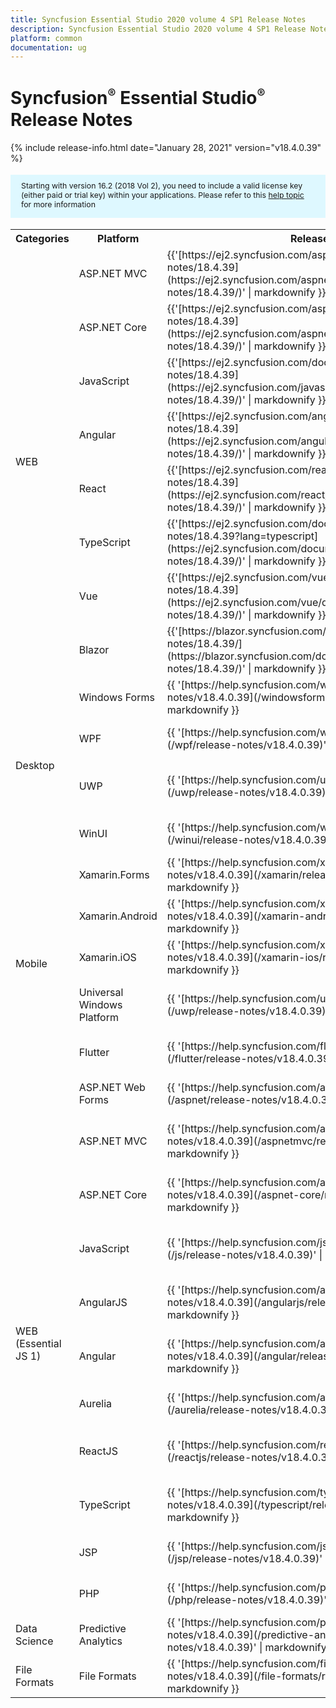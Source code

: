 ```yaml
---
title: Syncfusion Essential Studio 2020 volume 4 SP1 Release Notes  
description: Syncfusion Essential Studio 2020 volume 4 SP1 Release Notes  
platform: common
documentation: ug
---
```


# Syncfusion<sup style="font-size:70%">&reg;</sup>   Essential Studio<sup style="font-size:70%">&reg;</sup>  Release Notes  

{% include release-info.html date="January 28, 2021"   version="v18.4.0.39" %} 

<style>
#license {
    font-size: .88em!important;
margin-top: 1.5em;     margin-bottom: 1.5em;
    background-color: #def8ff;
    padding: 10px 17px 14px;
}
</style>

<div id="license">
Starting with version 16.2 (2018 Vol 2), you need to include a valid license key (either paid or trial key) within your applications. 
Please refer to this <a href="/common/essential-studio/licensing/license-key">help topic</a> for more information 
</div>



<table>
<tr>
<th>
Categories</th><th>
Platform</th><th>
Release Notes</th><th>
Read Me</th></tr>
<tr>
<td rowspan="8">
WEB 
</td>
<td>
ASP.NET MVC
</td>
<td>{{'[https://ej2.syncfusion.com/aspnetmvc/documentation/release-notes/18.4.39](https://ej2.syncfusion.com/aspnetmvc/documentation/release-notes/18.4.39/)' | markdownify }}
</td>
<td>{{'[http://files2.syncfusion.com/Installs/v18.4.0.39/ReadMe/web/ASPMVC.html](http://files2.syncfusion.com/Installs/v18.4.0.39/ReadMe/web/ASPMVC.html)' | markdownify }}
</td>
</tr>
<tr>
<td>
ASP.NET Core	
</td>
<td>{{'[https://ej2.syncfusion.com/aspnetcore/documentation/release-notes/18.4.39](https://ej2.syncfusion.com/aspnetcore/documentation/release-notes/18.4.39/)' | markdownify }}
</td>
<td>{{'[http://files2.syncfusion.com/Installs/v18.4.0.39/ReadMe/web/ASPNETCORE.html](http://files2.syncfusion.com/Installs/v18.4.0.39/ReadMe/web/ASPNETCORE.html)' | markdownify }}
</td>
</tr>
<tr>
<td>
JavaScript
</td>
<td>{{'[https://ej2.syncfusion.com/documentation/release-notes/18.4.39](https://ej2.syncfusion.com/javascript/documentation/release-notes/18.4.39/)' | markdownify }}
</td>
<td>{{'[http://files2.syncfusion.com/Installs/v18.4.0.39/ReadMe/web/JavaScript.html](http://files2.syncfusion.com/Installs/v18.4.0.39/ReadMe/web/JavaScript.html)' | markdownify }}
</td>
</tr>
<tr>
<td>
Angular
</td>
<td>{{'[https://ej2.syncfusion.com/angular/documentation/release-notes/18.4.39](https://ej2.syncfusion.com/angular/documentation/release-notes/18.4.39/)' | markdownify }}
</td>
<td>{{'[http://files2.syncfusion.com/Installs/v18.4.0.39/ReadMe/web/Angular.html](http://files2.syncfusion.com/Installs/v18.4.0.39/ReadMe/web/Angular.html)' | markdownify }}
</td>
</tr>
<tr>
<td>
React
</td>
<td>{{'[https://ej2.syncfusion.com/react/documentation/release-notes/18.4.39](https://ej2.syncfusion.com/react/documentation/release-notes/18.4.39/)' | markdownify }}
</td>
<td>{{'[http://files2.syncfusion.com/Installs/v18.4.0.39/ReadMe/web/React.html](http://files2.syncfusion.com/Installs/v18.4.0.39/ReadMe/web/React.html)' | markdownify }}
</td>
</tr>
<tr>
<td>
TypeScript
</td>
<td>{{'[https://ej2.syncfusion.com/documentation/release-notes/18.4.39?lang=typescript](https://ej2.syncfusion.com/documentation/release-notes/18.4.39/)' | markdownify }}
</td>
<td>{{'[http://files2.syncfusion.com/Installs/v18.4.0.39/ReadMe/web/TypeScript.html](http://files2.syncfusion.com/Installs/v18.4.0.39/ReadMe/web/TypeScript.html)' | markdownify }}
</td>
</tr>
<tr>
<td>
Vue
</td>
<td>{{'[https://ej2.syncfusion.com/vue/documentation/release-notes/18.4.39](https://ej2.syncfusion.com/vue/documentation/release-notes/18.4.39/)' | markdownify }}
</td>
<td>{{'[http://files2.syncfusion.com/Installs/v18.4.0.39/ReadMe/web/Vue.html](http://files2.syncfusion.com/Installs/v18.4.0.39/ReadMe/web/Vue.html)' | markdownify }}
</td>
</tr>
<tr>
<td>
Blazor
</td>
<td>{{'[https://blazor.syncfusion.com/documentation/release-notes/18.4.39/](https://blazor.syncfusion.com/documentation/release-notes/18.4.39/)' | markdownify }}
</td>
<td>{{'[http://files2.syncfusion.com/Installs/v18.4.0.39/ReadMe/web/Blazor.html](http://files2.syncfusion.com/Installs/v18.4.0.39/ReadMe/web/Blazor.html)' | markdownify }}
</td>
</tr>
<tr>
<td rowspan="4">
Desktop
</td>
<td>
Windows Forms
</td>
<td>{{ '[https://help.syncfusion.com/windowsforms/release-notes/v18.4.0.39](/windowsforms/release-notes/v18.4.0.39)' | markdownify }}
</td>
<td>{{ '[http://files2.syncfusion.com/Installs/v18.4.0.39/ReadMe/WindowsForms.html](http://files2.syncfusion.com/Installs/v18.4.0.39/ReadMe/WindowsForms.html)' | markdownify }}
</td>
</tr>
<tr>
<td>
WPF
</td>
<td>{{ '[https://help.syncfusion.com/wpf/release-notes/v18.4.0.39](/wpf/release-notes/v18.4.0.39)' | markdownify }}
</td>
<td>{{ '[http://files2.syncfusion.com/Installs/v18.4.0.39/ReadMe/WPF.html](http://files2.syncfusion.com/Installs/v18.4.0.39/ReadMe/WPF.html)' | markdownify }}
</td>
</tr>
<tr>
<td>
UWP
</td>
<td>{{ '[https://help.syncfusion.com/uwp/release-notes/v18.4.0.39](/uwp/release-notes/v18.4.0.39)' | markdownify }}
</td>
<td>{{ '[http://files2.syncfusion.com/Installs/v18.4.0.39/ReadMe/UniversalWindows.html](http://files2.syncfusion.com/Installs/v18.4.0.39/ReadMe/UniversalWindows.html)' | markdownify }}
</td>
</tr>
<tr>
<td>
WinUI
</td>
<td>{{ '[https://help.syncfusion.com/winui/release-notes/v18.4.0.39](/winui/release-notes/v18.4.0.39)' | markdownify }}
</td>
<td>{{ '[http://files2.syncfusion.com/Installs/v18.4.0.39/ReadMe/WinUI.html](http://files2.syncfusion.com/Installs/v18.4.0.39/ReadMe/WinUI.html)' | markdownify }}
</td>
</tr>
<tr>
<td rowspan="5">
Mobile
</td>
<td>
Xamarin.Forms
</td>
<td>{{ '[https://help.syncfusion.com/xamarin/release-notes/v18.4.0.39](/xamarin/release-notes/v18.4.0.39)' | markdownify }}
</td>
<td>{{ '[http://files2.syncfusion.com/Installs/v18.4.0.39/ReadMe/Xamarin_Forms.html](http://files2.syncfusion.com/Installs/v18.4.0.39/ReadMe/Xamarin_Forms.html)' | markdownify }}
</td>
</tr>
<tr>
<td>
Xamarin.Android
</td>
<td>{{ '[https://help.syncfusion.com/xamarin-android/release-notes/v18.4.0.39](/xamarin-android/release-notes/v18.4.0.39)' | markdownify }}
</td>
<td>{{ '[http://files2.syncfusion.com/Installs/v18.4.0.39/ReadMe/Xamarin_Forms.html](http://files2.syncfusion.com/Installs/v18.4.0.39/ReadMe/Xamarin_Forms.html)' | markdownify }}
</td>
</tr>
<tr>
<td>
Xamarin.iOS
</td>
<td>{{ '[https://help.syncfusion.com/xamarin-ios/release-notes/v18.4.0.39](/xamarin-ios/release-notes/v18.4.0.39)' | markdownify }}
</td>
<td>{{ '[http://files2.syncfusion.com/Installs/v18.4.0.39/ReadMe/Xamarin_Forms.html](http://files2.syncfusion.com/Installs/v18.4.0.39/ReadMe/Xamarin_Forms.html)' | markdownify }}
</td>
</tr>
<tr>
<td>
Universal Windows Platform
</td>
<td>{{ '[https://help.syncfusion.com/uwp/release-notes/v18.4.0.39](/uwp/release-notes/v18.4.0.39)' | markdownify }}
</td>
<td>{{ '[http://files2.syncfusion.com/Installs/v18.4.0.39/ReadMe/UniversalWindows.html](http://files2.syncfusion.com/Installs/v18.4.0.39/ReadMe/UniversalWindows.html)' | markdownify }}
</td>
</tr>
<tr>
<td>
Flutter
</td>
<td>{{ '[https://help.syncfusion.com/flutter/release-notes/v18.4.0.39](/flutter/release-notes/v18.4.0.39)' | markdownify }}
</td>
<td>{{ '[http://files2.syncfusion.com/Installs/v18.4.0.39/ReadMe/Flutter.html](http://files2.syncfusion.com/Installs/v18.4.0.39/ReadMe/Flutter.html)' | markdownify }}
</td>
</tr>
<tr>
<td rowspan="11">
WEB (Essential JS 1)
</td>
<td>
ASP.NET Web Forms
</td>
<td>{{ '[https://help.syncfusion.com/aspnet/release-notes/v18.4.0.39](/aspnet/release-notes/v18.4.0.39)' | markdownify }}
</td>
<td>{{ '[http://files2.syncfusion.com/Installs/v18.4.0.39/ReadMe/essential-js1/ASP.html](http://files2.syncfusion.com/Installs/v18.4.0.39/ReadMe/essential-js1/ASP.html)' | markdownify }}
</td>
</tr>
<tr>
<td>
ASP.NET MVC
</td>
<td>{{ '[https://help.syncfusion.com/aspnetmvc/release-notes/v18.4.0.39](/aspnetmvc/release-notes/v18.4.0.39)' | markdownify }}
</td>
<td>{{ '[http://files2.syncfusion.com/Installs/v18.4.0.39/ReadMe/essential-js1/ASPMVC.html](http://files2.syncfusion.com/Installs/v18.4.0.39/ReadMe/essential-js1/ASPMVC.html)' | markdownify }}
</td>
</tr>
<tr>
<td>
ASP.NET Core
</td>
<td>{{ '[https://help.syncfusion.com/aspnet-core/release-notes/v18.4.0.39](/aspnet-core/release-notes/v18.4.0.39)' | markdownify }}
</td>
<td>
{{ '[http://files2.syncfusion.com/Installs/v18.4.0.39/ReadMe/essential-js1/ASPNETCORE.html](http://files2.syncfusion.com/Installs/v18.4.0.39/ReadMe/essential-js1/ASPNETCORE.html)' | markdownify }}
</td>
</tr>
<tr>
<td>
JavaScript
</td>
<td>{{ '[https://help.syncfusion.com/js/release-notes/v18.4.0.39](/js/release-notes/v18.4.0.39)' | markdownify }}
</td>
<td>{{ '[http://files2.syncfusion.com/Installs/v18.4.0.39/ReadMe/essential-js1/JavaScript.html](http://files2.syncfusion.com/Installs/v18.4.0.39/ReadMe/essential-js1/JavaScript.html)' | markdownify }}
</td>
</tr>
<tr>
<td>
AngularJS
</td>
<td>{{ '[https://help.syncfusion.com/angularjs/release-notes/v18.4.0.39](/angularjs/release-notes/v18.4.0.39)' | markdownify }}
</td>
<td>{{ '[http://files2.syncfusion.com/Installs/v18.4.0.39/ReadMe/essential-js1/AngularJS.html](http://files2.syncfusion.com/Installs/v18.4.0.39/ReadMe/essential-js1/AngularJS.html)' | markdownify }}
</td>
</tr>
<tr>
<td>
Angular
</td>
<td>{{ '[https://help.syncfusion.com/angular/release-notes/v18.4.0.39](/angular/release-notes/v18.4.0.39)' | markdownify }}
</td>
<td>{{ '[http://files2.syncfusion.com/Installs/v18.4.0.39/ReadMe/essential-js1/Angular.html](http://files2.syncfusion.com/Installs/v18.4.0.39/ReadMe/essential-js1/Angular.html)' | markdownify }}
</td>
</tr>
<tr>
<td>
Aurelia
</td>
<td>{{ '[https://help.syncfusion.com/aurelia/release-notes/v18.4.0.39](/aurelia/release-notes/v18.4.0.39)' | markdownify }}
</td>
<td>{{ '[http://files2.syncfusion.com/Installs/v18.4.0.39/ReadMe/essential-js1/Aurelia.html](http://files2.syncfusion.com/Installs/v18.4.0.39/ReadMe/essential-js1/Aurelia.html)' | markdownify }}
</td>
</tr>
<tr>
<td>
ReactJS
</td>
<td>{{ '[https://help.syncfusion.com/reactjs/release-notes/v18.4.0.39](/reactjs/release-notes/v18.4.0.39)' | markdownify }}
</td>
<td>{{ '[http://files2.syncfusion.com/Installs/v18.4.0.39/ReadMe/essential-js1/ReactJS.html](http://files2.syncfusion.com/Installs/v18.4.0.39/ReadMe/essential-js1/ReactJS.html)' | markdownify }}
</td>
</tr>
<tr>
<td>
TypeScript
</td>
<td>{{ '[https://help.syncfusion.com/typescript/release-notes/v18.4.0.39](/typescript/release-notes/v18.4.0.39)' | markdownify }}
</td>
<td>{{ '[http://files2.syncfusion.com/Installs/v18.4.0.39/ReadMe/essential-js1/TypeScript.html](http://files2.syncfusion.com/Installs/v18.4.0.39/ReadMe/essential-js1/TypeScript.html)' | markdownify }}
</td>
</tr>
<tr>
<td>
JSP
</td>
<td>{{ '[https://help.syncfusion.com/jsp/release-notes/v18.4.0.39](/jsp/release-notes/v18.4.0.39)' | markdownify }}
</td>
<td>{{ '[http://files2.syncfusion.com/Installs/v18.4.0.39/ReadMe/essential-js1/JSP.html](http://files2.syncfusion.com/Installs/v18.4.0.39/ReadMe/essential-js1/JSP.html)' | markdownify }}
</td>
</tr>
<tr>
<td>
PHP
</td>
<td>{{ '[https://help.syncfusion.com/php/release-notes/v18.4.0.39](/php/release-notes/v18.4.0.39)' | markdownify }}
</td>
<td>{{ '[http://files2.syncfusion.com/Installs/v18.4.0.39/ReadMe/essential-js1/PHP.html](http://files2.syncfusion.com/Installs/v18.4.0.39/ReadMe/essential-js1/PHP.html)' | markdownify }}
</td>
</tr>
<tr>
<td>
Data Science
</td>
<td>
Predictive Analytics
</td>
<td>{{ '[https://help.syncfusion.com/predictive-analytics/release-notes/v18.4.0.39](/predictive-analytics/release-notes/v18.4.0.39)' | markdownify }}
</td>
<td>
</td>
</tr>
<tr>
<td>
File Formats
</td>
<td>
File Formats
</td>
<td>{{ '[https://help.syncfusion.com/file-formats/release-notes/v18.4.0.39](/file-formats/release-notes/v18.4.0.39)' | markdownify }}
</td>
<td>
</td>
</tr>
</table>